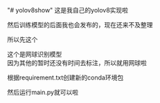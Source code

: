 "# yolov8show" 
 这是我自己的yolov8实现啦

 然后训练模型的后面我也会发布的，现在还来不及整理

 所以先这个

 这个是网球识别模型  
 因为其他的暂时还没有时间去标注，所以就用网球啦
 

 根据requirement.txt创建新的conda环境包

 然后运行main.py就可以啦
 
